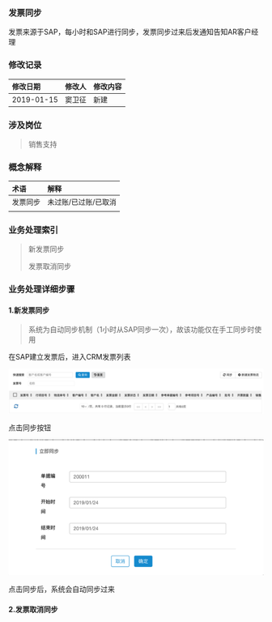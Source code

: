 ### 发票同步

发票来源于SAP，每小时和SAP进行同步，发票同步过来后发通知告知AR客户经理

### 修改记录

| 修改日期 | 修改人 | 修改内容 |
| :--- | :--- | :--- |
| 2019-01-15 | 窦卫征 | 新建 |

### 涉及岗位

> 销售支持

### 概念解释

| 术语 | 解释 |
| :--- | :--- |
| 发票同步 | 未过账/已过账/已取消 |
|  |  |

### 业务处理索引

> 新发票同步
>
> 发票取消同步

### 业务处理详细步骤

#### 1.新发票同步

> 系统为自动同步机制（1小时从SAP同步一次），故该功能仅在手工同步时使用

在SAP建立发票后，进入CRM发票列表

![](/assets/fplb1245.png)

点击同步按钮

![](/assets/tbtcfp1247.png)

点击同步后，系统会自动同步过来



#### 2.发票取消同步



